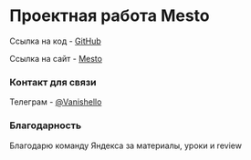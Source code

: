 # Проектная работа Mesto

Ссылка на код - [GitHub](https://github.com/antipin-ia/mesto-project-ff)

Ссылка на сайт - [Mesto](https://antipin-ia.github.io/mesto-project-ff/)


### Контакт для связи

Телеграм - [@Vanishello](https://t.me/Vanishello)

### Благодарность

Благодарю команду Яндекса за материалы, уроки и review